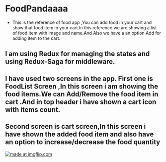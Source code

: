 # FoodPandaaaa
* This is the reference of food app ,You can add food in your cart and show that food item in your cart.In this reference we are showing a list of food item with image and name.And Also we have a an option Add for adding item to the cart.

## I am using Redux for managing the states and using Redux-Saga for middleware.
## I have used two screens in the app. First one is FoodList Screen ,In this screen i am showing the food items.We can Add/Remove the food item in cart .And in top header i have shown a cart icon with items count.
## Second screen is cart screen,In this screen i have shown the added food item and also have an option to increase/decrease the food quantity

<a  align ="center" href="https://imgflip.com/gif/3iv50z"><img src="https://user-images.githubusercontent.com/17780617/102327975-7a142f00-3fac-11eb-8922-25b74e92151a.gif" title="made at imgflip.com"/></a>






